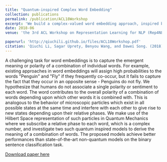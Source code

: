 ```yaml
---
title: "Quantum-inspired Complex Word Embedding"
collection: publications
permalink: /publication/ACL18Workshop
excerpt: 'We build a complex-valued word embedding approach, inspired by quantum theory and quantum probability.'
date: 2018-06
venue: 'the 3rd ACL Workshop on Representation Learning for NLP (Rep4NLP)'

paperurl: 'http://qiuchili.github.io/files/ACL18Workshop.pdf'
citation: 'Qiuchi Li, Sagar Uprety, Benyou Wang, and Dawei Song. (2018). &quot;Quantum-inspired Complex Word Embedding.&quot; <i>the 3rd ACL Workshop on Representation Learning for NLP (RepL4NLP)</i>. '
---
```

A challenging task for word embeddings is to capture the emergent meaning or polarity of a combination of individual words. For example, existing approaches in word embeddings will assign high probabilities to the words "Penguin" and "Fly" if they frequently co-occur, but it fails to capture the fact that they occur in an opposite sense - Penguins do not fly. We hypothesize that humans do not associate a single polarity or sentiment to each word. The word contributes to the overall polarity of a combination of words depending upon which other words it is combined with. This is analogous to the behavior of microscopic particles which exist in all possible states at the same time and interfere with each other to give rise to new states depending upon their relative phases. We make use of the Hilbert Space representation of such particles in Quantum Mechanics where we subscribe a relative phase to each word, which is a complex number, and investigate two such quantum inspired models to derive the meaning of a combination of words. The proposed models achieve better performances than state-of-the-art non-quantum models on the binary sentence classification task.

[Download paper here](http://qiuchili.github.io/files/ACL18Workshop.pdf)

